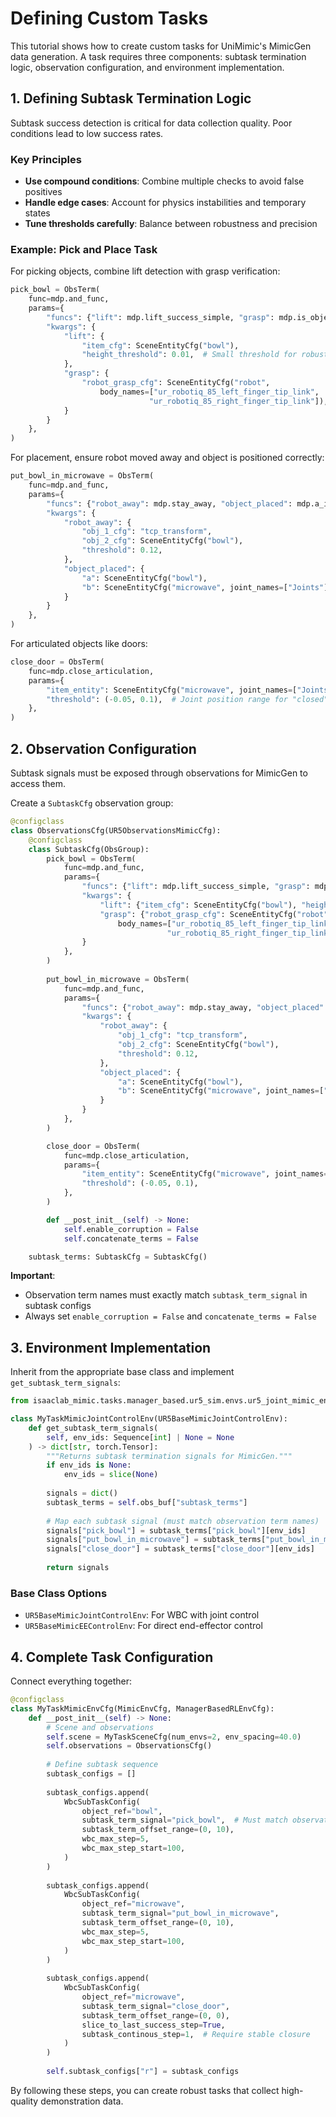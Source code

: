 # Defining Custom Tasks

This tutorial shows how to create custom tasks for UniMimic's MimicGen data generation. A task requires three components: subtask termination logic, observation configuration, and environment implementation.

## 1. Defining Subtask Termination Logic

Subtask success detection is critical for data collection quality. Poor conditions lead to low success rates.

### Key Principles

- **Use compound conditions**: Combine multiple checks to avoid false positives
- **Handle edge cases**: Account for physics instabilities and temporary states  
- **Tune thresholds carefully**: Balance between robustness and precision

### Example: Pick and Place Task

For picking objects, combine lift detection with grasp verification:

```python
pick_bowl = ObsTerm(
    func=mdp.and_func,
    params={
        "funcs": {"lift": mdp.lift_success_simple, "grasp": mdp.is_object_grasped},
        "kwargs": {
            "lift": {
                "item_cfg": SceneEntityCfg("bowl"),
                "height_threshold": 0.01,  # Small threshold for robustness
            },
            "grasp": {
                "robot_grasp_cfg": SceneEntityCfg("robot", 
                    body_names=["ur_robotiq_85_left_finger_tip_link", 
                               "ur_robotiq_85_right_finger_tip_link"]),
            }
        }
    },
)
```

For placement, ensure robot moved away and object is positioned correctly:

```python
put_bowl_in_microwave = ObsTerm(
    func=mdp.and_func,
    params={
        "funcs": {"robot_away": mdp.stay_away, "object_placed": mdp.a_in_b()},
        "kwargs": {
            "robot_away": {   
                "obj_1_cfg": "tcp_transform",
                "obj_2_cfg": SceneEntityCfg("bowl"),
                "threshold": 0.12,
            },
            "object_placed": {
                "a": SceneEntityCfg("bowl"),
                "b": SceneEntityCfg("microwave", joint_names=["Joints"]),
            }
        }
    },
)
```

For articulated objects like doors:

```python
close_door = ObsTerm(
    func=mdp.close_articulation,
    params={
        "item_entity": SceneEntityCfg("microwave", joint_names=["Joints"]),
        "threshold": (-0.05, 0.1),  # Joint position range for "closed"
    },
)
```

## 2. Observation Configuration

Subtask signals must be exposed through observations for MimicGen to access them.

Create a `SubtaskCfg` observation group:

```python
@configclass
class ObservationsCfg(UR5ObservationsMimicCfg):
    @configclass
    class SubtaskCfg(ObsGroup):
        pick_bowl = ObsTerm(
            func=mdp.and_func,
            params={
                "funcs": {"lift": mdp.lift_success_simple, "grasp": mdp.is_object_grasped},
                "kwargs": {
                    "lift": {"item_cfg": SceneEntityCfg("bowl"), "height_threshold": 0.01},
                    "grasp": {"robot_grasp_cfg": SceneEntityCfg("robot", 
                        body_names=["ur_robotiq_85_left_finger_tip_link", 
                                   "ur_robotiq_85_right_finger_tip_link"])}
                }
            },
        )
        
        put_bowl_in_microwave = ObsTerm(
            func=mdp.and_func,
            params={
                "funcs": {"robot_away": mdp.stay_away, "object_placed": mdp.a_in_b()},
                "kwargs": {
                    "robot_away": {   
                        "obj_1_cfg": "tcp_transform",
                        "obj_2_cfg": SceneEntityCfg("bowl"),
                        "threshold": 0.12,
                    },
                    "object_placed": {
                        "a": SceneEntityCfg("bowl"),
                        "b": SceneEntityCfg("microwave", joint_names=["Joints"]),
                    }
                }
            },
        )

        close_door = ObsTerm(
            func=mdp.close_articulation,
            params={
                "item_entity": SceneEntityCfg("microwave", joint_names=["Joints"]),
                "threshold": (-0.05, 0.1),
            },
        )

        def __post_init__(self) -> None:
            self.enable_corruption = False
            self.concatenate_terms = False

    subtask_terms: SubtaskCfg = SubtaskCfg()
```

**Important**: 
- Observation term names must exactly match `subtask_term_signal` in subtask configs
- Always set `enable_corruption = False` and `concatenate_terms = False`

## 3. Environment Implementation

Inherit from the appropriate base class and implement `get_subtask_term_signals`:

```python
from isaaclab_mimic.tasks.manager_based.ur5_sim.envs.ur5_joint_mimic_env import UR5BaseMimicJointControlEnv

class MyTaskMimicJointControlEnv(UR5BaseMimicJointControlEnv):
    def get_subtask_term_signals(
        self, env_ids: Sequence[int] | None = None
    ) -> dict[str, torch.Tensor]:
        """Returns subtask termination signals for MimicGen."""
        if env_ids is None:
            env_ids = slice(None)
            
        signals = dict()
        subtask_terms = self.obs_buf["subtask_terms"]
        
        # Map each subtask signal (must match observation term names)
        signals["pick_bowl"] = subtask_terms["pick_bowl"][env_ids]
        signals["put_bowl_in_microwave"] = subtask_terms["put_bowl_in_microwave"][env_ids]
        signals["close_door"] = subtask_terms["close_door"][env_ids]
        
        return signals
```

### Base Class Options

- `UR5BaseMimicJointControlEnv`: For WBC with joint control
- `UR5BaseMimicEEControlEnv`: For direct end-effector control

## 4. Complete Task Configuration

Connect everything together:

```python
@configclass
class MyTaskMimicEnvCfg(MimicEnvCfg, ManagerBasedRLEnvCfg):
    def __post_init__(self) -> None:
        # Scene and observations
        self.scene = MyTaskSceneCfg(num_envs=2, env_spacing=40.0)
        self.observations = ObservationsCfg()
        
        # Define subtask sequence
        subtask_configs = []
        
        subtask_configs.append(
            WbcSubTaskConfig(
                object_ref="bowl",
                subtask_term_signal="pick_bowl",  # Must match observation term
                subtask_term_offset_range=(0, 10),
                wbc_max_step=5,
                wbc_max_step_start=100,
            )
        )
        
        subtask_configs.append(
            WbcSubTaskConfig(
                object_ref="microwave",
                subtask_term_signal="put_bowl_in_microwave",
                subtask_term_offset_range=(0, 10),
                wbc_max_step=5,
                wbc_max_step_start=100,
            )
        )
        
        subtask_configs.append(
            WbcSubTaskConfig(
                object_ref="microwave",
                subtask_term_signal="close_door",
                subtask_term_offset_range=(0, 0),
                slice_to_last_success_step=True,
                subtask_continous_step=1,  # Require stable closure
            )
        )
        
        self.subtask_configs["r"] = subtask_configs
```

By following these steps, you can create robust tasks that collect high-quality demonstration data.